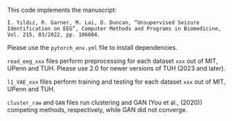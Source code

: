 
This code implements the manuscript:
```
I. Yıldız, R. Garner, M. Lai, D. Duncan, “Unsupervised Seizure Identification on EEG”, Computer Methods and Programs in Biomedicine, Vol. 215, 03/2022, pp. 106604.
```

Please use the `pytorch_env.yml` file to install dependencies.

`read_eeg_xxx` files perform preprocessing for each dataset `xxx` out of MIT, UPenn and TUH. Please use 2.0 for newer versions of TUH (2023 and later). 

`l1_VAE_xxx` files perform training and testing for each dataset `xxx` out of MIT, UPenn and TUH.

`cluster_raw` and `GAN` files run clustering and GAN (You et al., (2020)) competing methods, respectively, while GAN did not converge. 
